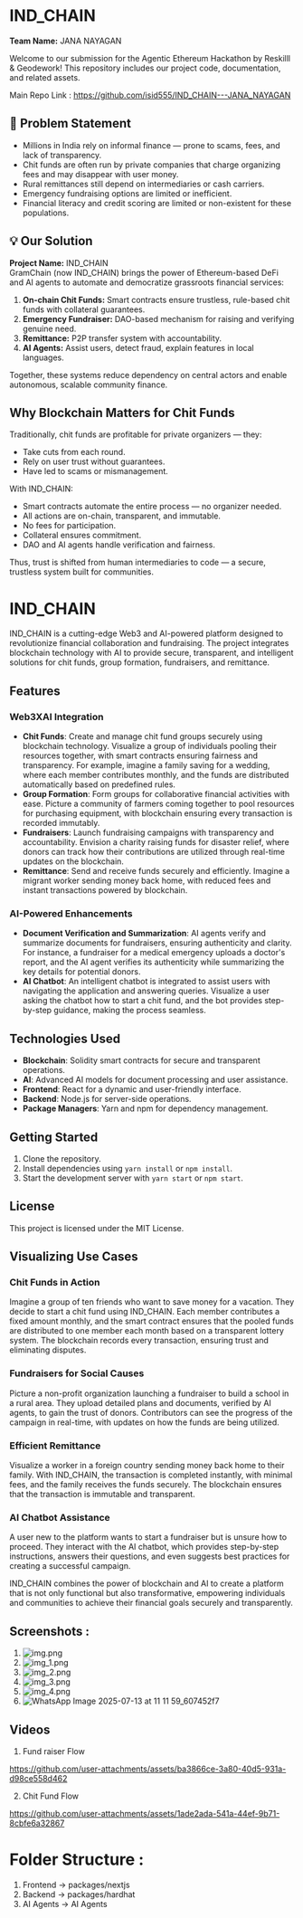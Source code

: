 # IND_CHAIN
**Team Name:** JANA NAYAGAN

Welcome to our submission for the Agentic Ethereum Hackathon by Reskilll & Geodework! This repository includes our project code, documentation, and related assets.

Main Repo Link : https://github.com/isid555/IND_CHAIN---JANA_NAYAGAN

## 📌 Problem Statement
- Millions in India rely on informal finance — prone to scams, fees, and lack of transparency.
- Chit funds are often run by private companies that charge organizing fees and may disappear with user money.
- Rural remittances still depend on intermediaries or cash carriers.
- Emergency fundraising options are limited or inefficient.
- Financial literacy and credit scoring are limited or non-existent for these populations.

## 💡 Our Solution
**Project Name:** IND_CHAIN  
GramChain (now IND_CHAIN) brings the power of Ethereum-based DeFi and AI agents to automate and democratize grassroots financial services:
1. **On-chain Chit Funds:** Smart contracts ensure trustless, rule-based chit funds with collateral guarantees.
2. **Emergency Fundraiser:** DAO-based mechanism for raising and verifying genuine need.
3. **Remittance:** P2P transfer system with accountability.
4. **AI Agents:** Assist users, detect fraud, explain features in local languages.

Together, these systems reduce dependency on central actors and enable autonomous, scalable community finance.

## Why Blockchain Matters for Chit Funds
Traditionally, chit funds are profitable for private organizers — they:
- Take cuts from each round.
- Rely on user trust without guarantees.
- Have led to scams or mismanagement.

With IND_CHAIN:
- Smart contracts automate the entire process — no organizer needed.
- All actions are on-chain, transparent, and immutable.
- No fees for participation.
- Collateral ensures commitment.
- DAO and AI agents handle verification and fairness.

Thus, trust is shifted from human intermediaries to code — a secure, trustless system built for communities.

# IND_CHAIN

IND_CHAIN is a cutting-edge Web3 and AI-powered platform designed to revolutionize financial collaboration and fundraising. The project integrates blockchain technology with AI to provide secure, transparent, and intelligent solutions for chit funds, group formation, fundraisers, and remittance.

## Features

### Web3XAI Integration
- **Chit Funds**: Create and manage chit fund groups securely using blockchain technology. Visualize a group of individuals pooling their resources together, with smart contracts ensuring fairness and transparency. For example, imagine a family saving for a wedding, where each member contributes monthly, and the funds are distributed automatically based on predefined rules.
- **Group Formation**: Form groups for collaborative financial activities with ease. Picture a community of farmers coming together to pool resources for purchasing equipment, with blockchain ensuring every transaction is recorded immutably.
- **Fundraisers**: Launch fundraising campaigns with transparency and accountability. Envision a charity raising funds for disaster relief, where donors can track how their contributions are utilized through real-time updates on the blockchain.
- **Remittance**: Send and receive funds securely and efficiently. Imagine a migrant worker sending money back home, with reduced fees and instant transactions powered by blockchain.

### AI-Powered Enhancements
- **Document Verification and Summarization**: AI agents verify and summarize documents for fundraisers, ensuring authenticity and clarity. For instance, a fundraiser for a medical emergency uploads a doctor's report, and the AI agent verifies its authenticity while summarizing the key details for potential donors.
- **AI Chatbot**: An intelligent chatbot is integrated to assist users with navigating the application and answering queries. Visualize a user asking the chatbot how to start a chit fund, and the bot provides step-by-step guidance, making the process seamless.

## Technologies Used
- **Blockchain**: Solidity smart contracts for secure and transparent operations.
- **AI**: Advanced AI models for document processing and user assistance.
- **Frontend**: React for a dynamic and user-friendly interface.
- **Backend**: Node.js for server-side operations.
- **Package Managers**: Yarn and npm for dependency management.

## Getting Started
1. Clone the repository.
2. Install dependencies using `yarn install` or `npm install`.
3. Start the development server with `yarn start` or `npm start`.

## License
This project is licensed under the MIT License.

## Visualizing Use Cases

### Chit Funds in Action
Imagine a group of ten friends who want to save money for a vacation. They decide to start a chit fund using IND_CHAIN. Each member contributes a fixed amount monthly, and the smart contract ensures that the pooled funds are distributed to one member each month based on a transparent lottery system. The blockchain records every transaction, ensuring trust and eliminating disputes.

### Fundraisers for Social Causes
Picture a non-profit organization launching a fundraiser to build a school in a rural area. They upload detailed plans and documents, verified by AI agents, to gain the trust of donors. Contributors can see the progress of the campaign in real-time, with updates on how the funds are being utilized.

### Efficient Remittance
Visualize a worker in a foreign country sending money back home to their family. With IND_CHAIN, the transaction is completed instantly, with minimal fees, and the family receives the funds securely. The blockchain ensures that the transaction is immutable and transparent.

### AI Chatbot Assistance
A user new to the platform wants to start a fundraiser but is unsure how to proceed. They interact with the AI chatbot, which provides step-by-step instructions, answers their questions, and even suggests best practices for creating a successful campaign.

IND_CHAIN combines the power of blockchain and AI to create a platform that is not only functional but also transformative, empowering individuals and communities to achieve their financial goals securely and transparently.

## Screenshots :
1. ![img.png](img.png)
2. ![img_1.png](img_1.png)
3. ![img_2.png](img_2.png)
4. ![img_3.png](img_3.png)
5. ![img_4.png](img_4.png)
6. ![WhatsApp Image 2025-07-13 at 11 11 59_607452f7](https://github.com/user-attachments/assets/c14ad422-7729-4f49-b12a-d35e4e24be54)

## Videos
1. Fund raiser Flow

https://github.com/user-attachments/assets/ba3866ce-3a80-40d5-931a-d98ce558d462


2. Chit Fund Flow


https://github.com/user-attachments/assets/1ade2ada-541a-44ef-9b71-8cbfe6a32867




# Folder Structure :
1. Frontend -> packages/nextjs
2. Backend -> packages/hardhat
3. AI Agents -> AI Agents
